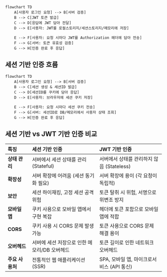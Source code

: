```mermaid
flowchart TD
    A[사용자 로그인 요청] --> B[서버 검증]
    B --> C[JWT 토큰 발급]
    C --> D[응답에 JWT 담아 전달]
    D --> E[사용자: JWT를 로컬스토리지/세션스토리지/메모리에 저장]

    E --> F[사용자: 요청 시마다 JWT를 Authorization 헤더에 담아 전송]
    F --> G[서버: 토큰 유효성 검증]
    G --> H[인증 완료 후 응답]
```

## 세션 기반 인증 흐름

```mermaid
flowchart TD
    A[사용자 로그인 요청] --> B[서버 검증]
    B --> C[세션 생성 & 세션ID 발급]
    C --> D[세션ID를 쿠키에 담아 응답]
    D --> E[사용자: 브라우저에 세션 쿠키 저장]

    E --> F[사용자: 요청 시마다 세션 쿠키 전송]
    F --> G[서버: 세션ID로 DB/메모리에서 사용자 상태 조회]
    G --> H[인증 완료 후 응답]
```

## 세션 기반 vs JWT 기반 인증 비교

| 특징         | 세션 기반 인증                                   | JWT 기반 인증                                        |
| :----------- | :----------------------------------------------- | :--------------------------------------------------- |
| **상태 관리**  | 서버에서 세션 상태를 관리 (Stateful)             | 서버에서 상태를 관리하지 않음 (Stateless)            |
| **확장성**     | 서버 확장에 어려움 (세션 동기화 필요)            | 서버 확장에 용이 (각 요청이 독립적)                 |
| **보안**       | 세션 하이재킹, 고정 세션 공격 위험               | 토큰 탈취 시 위험, 서명으로 위변조 방지              |
| **모바일 앱**  | 쿠키 사용으로 모바일 앱에서 구현 복잡            | 헤더에 토큰 포함으로 모바일 앱에 적합                |
| **CORS**     | 쿠키 사용 시 CORS 문제 발생 가능                 | 토큰 사용으로 CORS 문제 해결 용이                    |
| **오버헤드**   | 서버에 세션 저장으로 인한 메모리/DB 오버헤드     | 토큰 길이로 인한 네트워크 오버헤드                   |
| **주요 사용처** | 전통적인 웹 애플리케이션 (SSR)                   | SPA, 모바일 앱, 마이크로서비스 (API 통신)            |
